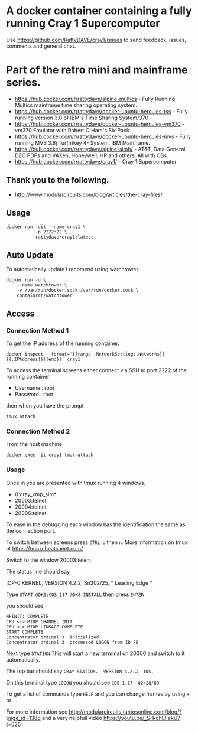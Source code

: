 # A docker container containing a fully running Cray 1 Supercomputer

Use https://github.com/RattyDAVE/cray1/issues to send feedback, issues, comments and general chat.

# Part of the retro mini and mainframe series.

* https://hub.docker.com/r/rattydave/alpine-multics - Fully Running Multics mainframe time sharing operating system.
* https://hub.docker.com/r/rattydave/docker-ubuntu-hercules-tss - Fully running version 3.0 of IBM's Time Sharing System/370
* https://hub.docker.com/r/rattydave/docker-ubuntu-hercules-vm370 - vm370 Emulator with Robert O'Hara's Six Pack
* https://hub.docker.com/r/rattydave/docker-ubuntu-hercules-mvs - Fully running MVS 3.8j Tur(n)key 4- System. IBM Mainframe.
* https://hub.docker.com/r/rattydave/alpine-simh/ - AT&T, Data General, DEC PDPs and VAXen, Honeywell, HP and others. All with OSs.
* https://hub.docker.com/r/rattydave/cray1/ - Cray 1 Supercomputer

## Thank you to the following.

* http://www.modularcircuits.com/blog/articles/the-cray-files/


## Usage

```
docker run -dit --name cray1 \
           -p 2222:22 \
           rattydave/cray1:latest
```

## Auto Update

To automatically update I recomend using watchtower.

```
docker run -d \
    --name watchtower \
    -v /var/run/docker.sock:/var/run/docker.sock \
    containrrr/watchtower
```

## Access

### Connection Method 1

To get the IP address of the running container.
```
docker inspect --format='{{range .NetworkSettings.Networks}}{{.IPAddress}}{{end}}' cray1
```
To access the terminal screens either connect via SSH to port 2222 of the running container.

- Username : root
- Password : root

then when you have the prompt

```
tmux attach
```

### Connection Method 2

From the host machine:

```
docker exec -it cray1 tmux attach
```

### Usage

Once in you are presented with tmux running 4 windows.

- 0:cray_xmp_sim* 
- 20003:telnet  
- 20004:telnet  
- 20006:telnet

To ease in the debugging each window has the identification the same as the connection port. 

To switch between screens press ```CTRL-b``` then ```n```. More information on tmux at https://tmuxcheatsheet.com/

Switch to the window 20003:telent

The status line should say 

IOP-0 KERNEL, VERSION 4.2.2,  Sn302/25, * Leading Edge *

Type ```START @DK0:COS_117 @DK0:INSTALL``` then press ```ENTER```

you should see 

```
MFINIT: COMPLETE
CPU <-> MIOP CHANNEL INIT
CPU <-> MIOP LINKAGE COMPLETE
START COMPLETE 
Concentrator ordinal 3  initialized
Concentrator ordinal 3  processed LOGON from ID FE
```

Next type ```STATION``` This will start a new terminal on 20000 and switch to it automatically.

The top bar should say ```CRAY STATION.  VERSION 4.2.2, IOS.```

On this terminal type ```LOGON``` you should see ```COS 1.17  02/28/89```

To get a list of commands type ```HELP``` and you can change frames by using ```+``` or ```-```.

For more information see http://modularcircuits.tantosonline.com/blog/?page_id=1386 and a very helpfull video https://youtu.be/_S-RohEFekU?t=625

